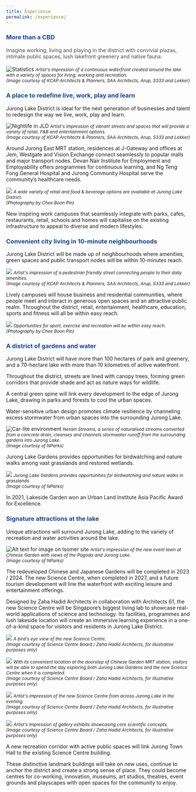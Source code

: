 ```yaml
---
title: Experience
permalink: /experience/
---
```

<h3 style="color:#124596; font-weight:bold;">More than a CBD</h3>

<h4 style="color:#484848; font-weight:normal;margin-top: 0;">Imagine working, living and playing in the district with convivial plazas, intimate public spaces, lush lakefront greenery and native fauna.</h4>

![Statistics](/images/jld_experience.jpg)
<span style="font-size:12px; font-style:italic;">Artist's impression of a continuous waterfront created around the lake with a variety of spaces for living, working and recreation.<br>(Image courtesy of KCAP Architects & Planners, SAA Architects, Arup, S333 and Lekker)
</span>

<h3 style="color:#124596; font-weight:bold;">A place to redefine live, work, play and learn</h3>

Jurong Lake District is ideal for the next generation of businesses and talent to redesign the way we live, work, play and learn.

![Nightlife in JLD](/images/jld_nightlife.jpg)
<span style="font-size:12px; font-style:italic;">Artist's impression of vibrant streets and spaces that will provide a variety of retail, F&B and entertainment options.<br>(Image courtesy of KCAP Architects & Planners, SAA Architects, Arup, S333 and Lekker)
</span>

Around Jurong East MRT station, residences at J-Gateway and offices at Jem, Westgate and Vision Exchange connect seamlessly to popular malls and major transport nodes. Devan Nair Institute for Employment and Employability offers programmes for continuous learning, and Ng Teng Fong General Hospital and Jurong Community Hospital serve the community’s healthcare needs.

![](/images/July%202022%20Update/Yi%20Lin.jpg)
<span style="font-size:12px; font-style:italic;">A wide variety of retail and food & beverage options are available at Jurong Lake District.<br>(Photography by Chee Boon Pin)
</span>

New inspiring work campuses that seamlessly integrate with parks, cafes, restaurants, retail, schools and homes will capitalise on the existing infrastructure to appeal to diverse and modern lifestyles.


<h3 style="color:#124596; font-weight:bold;">Convenient city living in 10-minute neighbourhoods</h3>

Jurong Lake District will be made up of neighbourhoods where amenities, green spaces and public transport nodes will be within 10-minutes reach.   

![](/images/jld_jwalk.jpg)
<span style="font-size:12px; font-style:italic;">Artist's impression of a pedestrian friendly street connecting people to their daily amenities.<br>(Image courtesy of KCAP Architects & Planners, SAA Architects, Arup, S333 and Lekker)
</span>

Lively campuses will house business and residential communities, where people meet and interact in generous open spaces and an attractive public realm. Throughout the district, retail, entertainment, healthcare, education, sports and fitness will all be within easy reach.

![](/images/Picture2.jpg)
<span style="font-size:12px; font-style:italic;">Opportunities for sport, exercise and recreation will be within easy reach.<br>(Photography by Chee Boon Pin)
</span>

<h3 style="color:#124596; font-weight:bold;">A district of gardens and water</h3>

<!--<img style="float: right; width:50%; padding:0px 20px 20px;" src="/images/jld_neramstreamscrop.jpg">-->
Jurong Lake District will have more than 100 hectares of park and greenery, and a 70-hectare lake with more than 10 kilometres of active waterfront.

Throughout the district, streets are lined with canopy trees, forming green corridors that provide shade and act as nature ways for wildlife.

A central green spine will link every development to the edge of Jurong Lake, drawing in parks and forests to cool the urban spaces.

Water-sensitive urban design promotes climate resilience by channeling excess stormwater from urban spaces into the surrounding Jurong Lake.

![Car-lite environment](/images/jld_neramstreams.jpg)
<span style="font-size:12px; font-style:italic;">Neram Streams, a series of naturalised streams converted from a concrete drain, cleanses and channels stormwater runoff from the surrounding gardens into Jurong Lake. <br> (Image courtesy of NParks)
</span>

Jurong Lake Gardens provides opportunities for birdwatching and nature walks among vast grasslands and restored wetlands.

![](/images/Grasslands%204.jpg)
<span style="font-size:12px; font-style:italic;">Jurong Lake Gardens provides opportunities for birdwatching and nature walks in grasslands. <br> (Image courtesy of NParks)
</span>

In 2021, Lakeside Garden won an Urban Land Institute Asia Pacific Award for Excellence.

<h3 style="color:#124596; font-weight:bold;">Signature attractions at the lake</h3>

Unique attractions will surround Jurong Lake, adding to the variety of recreation and water activities around the lake.

![Alt text for image on Isomer site](/images/JLG_Event_Lawn.jpg) 
<span style="font-size:12px; font-style:italic;"> Artist's impression of the new event lawn at Chinese Garden with views of the Pagoda and Jurong Lake. <br> (Image courtesy of NParks)</span>

The redeveloped Chinese and Japanese Gardens will be completed in 2023 / 2024. The new Science Centre, when completed in 2027, and a future tourism development will line the waterfront with exciting leisure and entertainment offerings.

Designed by Zaha Hadid Architects in collaboration with Architects 61, the new Science Centre will be Singapore’s biggest living lab to showcase real-world applications of science and technology. Its facilities, programmes and lush lakeside location will create an immersive learning experience in a one-of-a-kind space for visitors and residents in Jurong Lake District.

![](/images/New%20Science%20Centre/Image%201%20-%20Bird's%20Eye%20View.jpg)
<span style="font-size:12px; font-style:italic;"> A bird's eye view of the new Science Centre. <br> (Image courtesy of Science Centre Board / Zaha Hadid Architects, for illustrative purposes only)</span>

![](/images/New%20Science%20Centre/Image%202%20-%20Accesible%20from%20Chinese%20Garden%20MRT.jpg)
<span style="font-size:12px; font-style:italic;"> With its convenient location at the doorstep of Chinese Garden MRT station, visitors will be able to spend the day exploring both Jurong Lake Gardens and the new Science Centre when it is completed. <br> (Image courtesy of Science Centre Board / Zaha Hadid Architects, for illustrative purposes only)</span>

![](/images/New%20Science%20Centre/Image%207%20-%20Lake%20view.jpg)
<span style="font-size:12px; font-style:italic;"> Artist's impression of the new Science Centre from across Jurong Lake in the evening. <br> (Image courtesy of Science Centre Board / Zaha Hadid Architects, for illustrative purposes only)</span>

![](/images/New%20Science%20Centre/NSC%2007.jpg)
<span style="font-size:12px; font-style:italic;"> Artist’s impression of gallery exhibits showcasing core scientific concepts. <br> (Image courtesy of Science Centre Board / Zaha Hadid Architects, for illustrative purposes only)</span>

A new recreation corridor with active public spaces will link Jurong Town Hall to the existing Science Centre building.

These distinctive landmark buildings will take on new uses, continue to anchor the district and create a strong sense of place. They could become centres for co-working, innovation, museums, art studios, theatres, event grounds and playscapes with open spaces for the  community to enjoy.